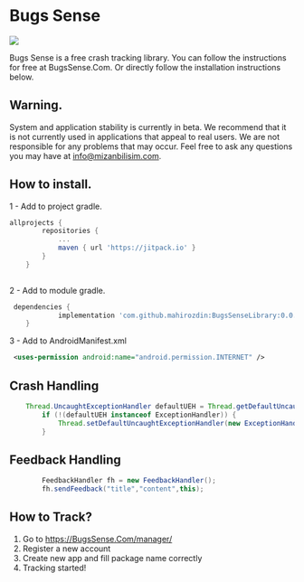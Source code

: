 Bugs Sense
=====
[![](https://jitpack.io/v/mahirozdin/BugsSenseLibrary.svg)](https://jitpack.io/#mahirozdin/BugsSenseLibrary)

Bugs Sense is a free crash tracking library. You can follow the instructions for free at BugsSense.Com. Or directly follow the installation instructions below.

Warning.
--------
System and application stability is currently in beta. We recommend that it is not currently used in applications that appeal to real users. We are not responsible for any problems that may occur. Feel free to ask any questions you may have at info@mizanbilisim.com.

How to install.
--------
1 - Add to project gradle.
```gradle
allprojects {
		repositories {
			...
			maven { url 'https://jitpack.io' }
		}
	}
  
```
2 - Add to module gradle.
```gradle
 dependencies {
	        implementation 'com.github.mahirozdin:BugsSenseLibrary:0.0.3'
	}
```
3 - Add to AndroidManifest.xml
```xml
 <uses-permission android:name="android.permission.INTERNET" />
```
 

Crash Handling
--------
```java
    Thread.UncaughtExceptionHandler defaultUEH = Thread.getDefaultUncaughtExceptionHandler();
        if (!(defaultUEH instanceof ExceptionHandler)) {
            Thread.setDefaultUncaughtExceptionHandler(new ExceptionHandler(defaultUEH,MainActivity.this));
        }
```
Feedback Handling
--------
```java
        FeedbackHandler fh = new FeedbackHandler();
        fh.sendFeedback("title","content",this);
```

How to Track?
--------

1. Go to https://BugsSense.Com/manager/
2. Register a new account
3. Create new app and fill package name correctly
4. Tracking started!
